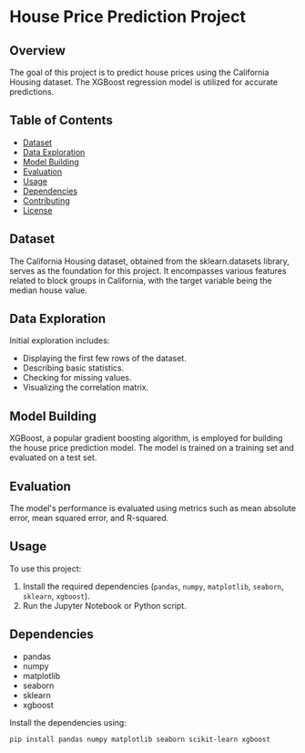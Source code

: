 # House Price Prediction Project

## Overview

The goal of this project is to predict house prices using the California Housing dataset. The XGBoost regression model is utilized for accurate predictions.

## Table of Contents

- [Dataset](#dataset)
- [Data Exploration](#data-exploration)
- [Model Building](#model-building)
- [Evaluation](#evaluation)
- [Usage](#usage)
- [Dependencies](#dependencies)
- [Contributing](#contributing)
- [License](#license)

## Dataset

The California Housing dataset, obtained from the sklearn.datasets library, serves as the foundation for this project. It encompasses various features related to block groups in California, with the target variable being the median house value.

## Data Exploration

Initial exploration includes:

- Displaying the first few rows of the dataset.
- Describing basic statistics.
- Checking for missing values.
- Visualizing the correlation matrix.

## Model Building

XGBoost, a popular gradient boosting algorithm, is employed for building the house price prediction model. The model is trained on a training set and evaluated on a test set.

## Evaluation

The model's performance is evaluated using metrics such as mean absolute error, mean squared error, and R-squared.

## Usage

To use this project:

1. Install the required dependencies (`pandas`, `numpy`, `matplotlib`, `seaborn`, `sklearn`, `xgboost`).
2. Run the Jupyter Notebook or Python script.

## Dependencies

- pandas
- numpy
- matplotlib
- seaborn
- sklearn
- xgboost

Install the dependencies using:

```bash
pip install pandas numpy matplotlib seaborn scikit-learn xgboost
